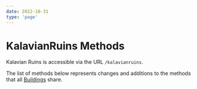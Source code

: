```yaml
---
date: 2022-10-31
type: 'page'
---
```


# KalavianRuins Methods

Kalavian Ruins is accessible via the URL `/kalavianruins`.

The list of methods below represents changes and additions to the methods that all [Buildings](/api/Buildings) share.
